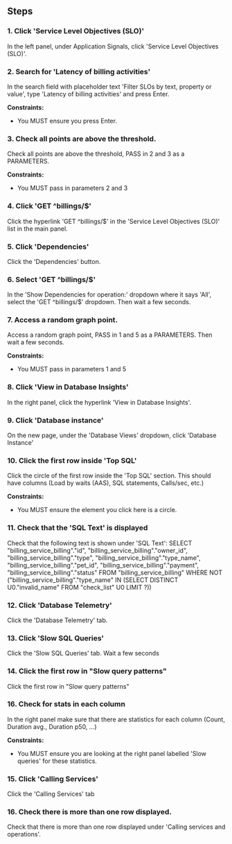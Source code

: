 ## Steps

### 1. Click 'Service Level Objectives (SLO)'

In the left panel, under Application Signals, click 'Service Level Objectives (SLO)'.

### 2. Search for 'Latency of billing activities'

In the search field with placeholder text 'Filter SLOs by text, property or value', type 'Latency of billing activities' and press Enter.

**Constraints:**
- You MUST ensure you press Enter.

### 3. Check all points are above the threshold.

Check all points are above the threshold, PASS in 2 and 3 as a PARAMETERS.

**Constraints:**
- You MUST pass in parameters 2 and 3

### 4. Click 'GET ^billings/$'

Click the hyperlink 'GET ^billings/$' in the 'Service Level Objectives (SLO)' list in the main panel.

### 5. Click 'Dependencies'

Click the 'Dependencies' button.

### 6. Select 'GET ^billings/$'

In the 'Show Dependencies for operation:' dropdown where it says 'All', select the 'GET ^billings/$' dropdown. Then wait a few seconds.

### 7. Access a random graph point.

Access a random graph point, PASS in 1 and 5 as a PARAMETERS. Then wait a few seconds.

**Constraints:**
- You MUST pass in parameters 1 and 5

### 8. Click 'View in Database Insights'

In the right panel, click the hyperlink 'View in Database Insights'.

### 9. Click 'Database instance'

On the new page, under the 'Database Views' dropdown, click 'Database Instance'

### 10. Click the first row inside 'Top SQL'

Click the circle of the first row inside the 'Top SQL' section. This should have columns (Load by waits (AAS), SQL statements, Calls/sec, etc.)

**Constraints:**
- You MUST ensure the element you click here is a circle.

### 11. Check that the 'SQL Text' is displayed

Check that the following text is shown under 'SQL Text': SELECT "billing_service_billing"."id", "billing_service_billing"."owner_id", "billing_service_billing"."type", "billing_service_billing"."type_name", "billing_service_billing"."pet_id", "billing_service_billing"."payment", "billing_service_billing"."status" FROM "billing_service_billing" WHERE NOT ("billing_service_billing"."type_name" IN (SELECT DISTINCT U0."invalid_name" FROM "check_list" U0 LIMIT ?))

### 12. Click 'Database Telemetry'

Click the 'Database Telemetry' tab.

### 13. Click 'Slow SQL Queries'

Click the 'Slow SQL Queries' tab. Wait a few seconds

### 14. Click the first row in "Slow query patterns"

Click the first row in "Slow query patterns" 

### 16. Check for stats in each column

In the right panel make sure that there are statistics for each column (Count, Duration avg., Duration p50, ...)

**Constraints:**
- You MUST ensure you are looking at the right panel labelled 'Slow queries' for these statistics.

### 15. Click 'Calling Services'

Click the 'Calling Services' tab

### 16. Check there is more than one row displayed.

Check that there is more than one row displayed under 'Calling services and operations'.